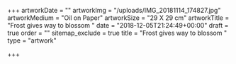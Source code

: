 +++
artworkDate = ""
artworkImg = "/uploads/IMG_20181114_174827.jpg"
artworkMedium = "Oil on Paper"
artworkSize = "29 X 29 cm"
artworkTitle = "Frost gives way to blossom "
date = "2018-12-05T21:24:49+00:00"
draft = true
order = ""
sitemap_exclude = true
title = "Frost gives way to blossom "
type = "artwork"

+++
